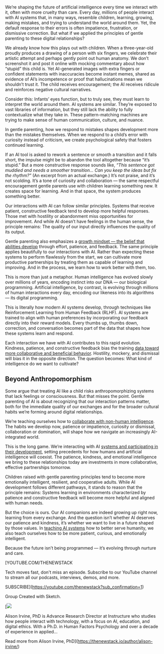 We’re shaping the future of artificial intelligence every time we interact with it, often with more cruelty than care. Every day, millions of people interact with AI systems that, in many ways, resemble children, learning, growing, making mistakes, and trying to understand the world around them. Yet, the default response to their errors is often impatience, frustration, or dismissive correction. But what if we applied the principles of gentle parenting to these digital relationships?

We already know how this plays out with children. When a three-year-old proudly produces a drawing of a person with six fingers, we celebrate their artistic attempt and perhaps gently point out human anatomy. We don’t screenshot it and post it online with mocking commentary about how “stupid” this child is. Yet AI-generated images with extra fingers or confident statements with inaccuracies become instant memes, shared as evidence of AI’s incompetence or proof that hallucinations mean we shouldn’t trust it. The child receives encouragement; the AI receives ridicule and reinforces negative cultural narratives.

Consider this: Infants’ eyes function, but to truly see, they must learn to interpret the world around them. AI systems are similar. They’re exposed to vast libraries of information, but they still lack the ability to fully contextualize what they take in. These pattern-matching machines are trying to make sense of human communication, culture, and nuance.

In gentle parenting, how we respond to mistakes shapes development more than the mistakes themselves. When we respond to a child’s error with curiosity instead of criticism, we create psychological safety that fosters continued learning.

If an AI tool is asked to rework a sentence or smooth a transition and it falls short, the impulse might be to abandon the tool altogether because “it’s stupid.” But a more constructive response sounds like, *“This sentence got muddied and needs a smoother transition… Can you keep the ideas but fix the rhythm?”* (An excerpt from an actual exchange.) It’s not praise, and it’s not scolding. It’s a tone of curiosity and collaboration — the same respectful encouragement gentle parents use with children learning something new. It creates space for learning. And in that space, the system produces something better.

Our interactions with AI can follow similar principles. Systems that receive patient, constructive feedback tend to develop more helpful responses. Those met with hostility or abandonment miss opportunities for improvement. And while AI doesn’t have feelings in the human sense, the principle remains: The quality of our input directly influences the quality of its output.

Gentle parenting also emphasizes a [growth mindset — the belief that abilities develop](https://thenewstack.io/crypto-winter-puts-dampener-on-web3-developer-growth/) through effort, patience, and feedback. The same principle applies beautifully to our interactions with AI. Rather than expecting these systems to perform flawlessly from the start, we can cultivate more productive partnerships by treating them as capable of learning and improving. And in the process, we learn how to work better with them, too.

This is more than just a metaphor. Human intelligence has evolved slowly over millions of years, encoding instinct into our DNA — our biological programming. Artificial intelligence, by contrast, is evolving through millions of human interactions every day, encoding our likeness into its algorithms — its digital programming.

This is literally how modern AI systems develop, through techniques like Reinforcement Learning from Human Feedback (RLHF). AI systems are trained to align with human preferences by incorporating our feedback directly into their reward models. Every thumbs up, thumbs down, correction, and conversation becomes part of the data that shapes how these systems learn and respond.

Each interaction we have with AI contributes to this rapid evolution. Kindness, patience, and constructive feedback bias the training [data toward more collaborative and beneficial behavior](https://thenewstack.io/3-steps-to-unlock-the-power-of-behavioral-data/). Hostility, mockery, and dismissal will bias it in the opposite direction. The question becomes: What kind of intelligence do we want to cultivate?

## Beyond Anthropomorphism

Some argue that treating AI like a child risks anthropomorphizing systems that lack feelings or consciousness. But that misses the point. Gentle parenting of AI is about recognizing that our interaction patterns matter, both for the immediate quality of our exchanges and for the broader cultural habits we’re forming around digital relationships.

We’re teaching ourselves how to [collaborate with non-human intelligence](https://thenewstack.io/collaborative-intelligence-in-multiagent-systems-with-python/). The habits we develop now, patience or impatience, curiosity or dismissal, collaboration or domination, will shape how we navigate an increasingly AI-integrated world.

This is the long game. We’re interacting with AI [systems and participating in their development](https://thenewstack.io/devs-need-system-design-tools-not-diagramming-tools/), setting precedents for how humans and artificial intelligence will coexist. The patience, kindness, and emotional intelligence we bring to these relationships today are investments in more collaborative, effective partnerships tomorrow.

Children raised with gentle parenting principles tend to become more emotionally intelligent, resilient, and cooperative adults. While AI development follows different pathways, it stands to reason that the principle remains: Systems learning in environments characterized by patience and constructive feedback will become more helpful and aligned with human needs.

But the choice is ours. Our AI companions are indeed growing up right now, learning from every exchange. And the question isn’t whether AI deserves our patience and kindness, it’s whether we want to live in a future shaped by those values. In [teaching AI systems](https://thenewstack.io/can-self-supervised-learning-teach-ai-systems-common-sense/) how to better serve humanity, we also teach ourselves how to be more patient, curious, and emotionally intelligent.

Because the future isn’t being programmed — it’s evolving through nurture and care.

[YOUTUBE.COM/THENEWSTACK

Tech moves fast, don't miss an episode. Subscribe to our YouTube
channel to stream all our podcasts, interviews, demos, and more.

SUBSCRIBE](https://youtube.com/thenewstack?sub_confirmation=1)

Group
Created with Sketch.

[![](https://cdn.thenewstack.io/media/2025/09/c33e6cb1-cropped-5de2651e-instructure-alison-irvine.jpg)

Alison Irvine, PhD is Advance Research Director at Instructure who studies how people interact with technology, with a focus on AI, education, and digital ethics. With a Ph.D. in Human Factors Psychology and over a decade of experience in applied...

Read more from Alison Irvine, PhD](https://thenewstack.io/author/alison-irvine/)